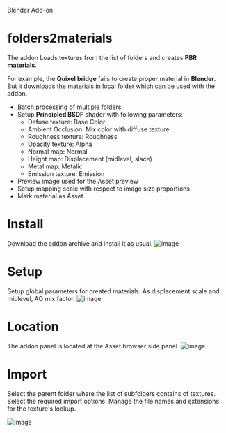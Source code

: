 Blender Add-on
# folders2materials
The addon Loads textures from the list of folders and creates **PBR materials**.

For example, the **Quixel bridge** fails to create proper material in **Blender**. But it downloads the materials in local 
folder which can be used with the addon.

- Batch processing of multiple folders.
- Setup **Principled BSDF** shader with following parameters:
  - Defuse texture: Base Color
  - Ambient Occlusion: Mix color with diffuse texture
  - Roughness texture: Roughness 
  - Opacity texture: Alpha
  - Normal map: Normal
  - Height map: Displacement (midlevel, slace)
  - Metal map: Metalic
  - Emission texture: Emission
- Preview image used for the Asset preview
- Setup mapping scale with respect to image size proportions. 
- Mark material as Asset

# Install
Download the addon archive and install it as usual.
![image](https://github.com/artyomb/folders2materials/assets/2667887/6404281a-079e-44e4-bc94-138601ce6a11)

# Setup
Setup global parameters for created materials. As displacement scale and midlevel, AO mix factor.
![image](https://github.com/artyomb/folders2materials/assets/2667887/aa91b53c-9fe6-4d93-a270-04d1f155e61f)


# Location
The addon panel is located at the Asset browser side panel.
![image](https://github.com/artyomb/folders2materials/assets/2667887/79933114-5fba-44ab-86a8-6877ea24b2fa)

# Import
Select the parent folder where the list of subfolders contains of textures. Select the required import options.
Manage the file names and extensions for the texture's lookup.

![image](https://github.com/artyomb/folders2materials/assets/2667887/9edabdef-bc02-4745-801e-d6a063f164b2)



